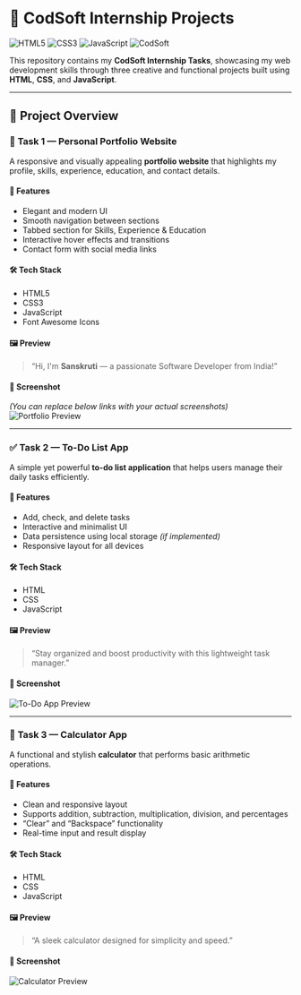 # 🌟 CodSoft Internship Projects

![HTML5](https://img.shields.io/badge/HTML5-orange?logo=html5&logoColor=white)
![CSS3](https://img.shields.io/badge/CSS3-blue?logo=css3&logoColor=white)
![JavaScript](https://img.shields.io/badge/JavaScript-yellow?logo=javascript&logoColor=black)
![CodSoft](https://img.shields.io/badge/CodSoft-Internship-green)

This repository contains my **CodSoft Internship Tasks**, showcasing my web development skills through three creative and functional projects built using **HTML**, **CSS**, and **JavaScript**.

---

## 📁 Project Overview

### 🧩 **Task 1 — Personal Portfolio Website**
A responsive and visually appealing **portfolio website** that highlights my profile, skills, experience, education, and contact details.

#### 🔹 Features
- Elegant and modern UI  
- Smooth navigation between sections  
- Tabbed section for Skills, Experience & Education  
- Interactive hover effects and transitions  
- Contact form with social media links  

#### 🛠️ Tech Stack
- HTML5  
- CSS3  
- JavaScript  
- Font Awesome Icons  

#### 🖼️ Preview
> “Hi, I'm **Sanskruti** — a passionate Software Developer from India!”

#### 📸 Screenshot  
*(You can replace below links with your actual screenshots)*  
![Portfolio Preview](https://via.placeholder.com/800x400?text=Portfolio+Website+Preview)

---

### ✅ **Task 2 — To-Do List App**
A simple yet powerful **to-do list application** that helps users manage their daily tasks efficiently.

#### 🔹 Features
- Add, check, and delete tasks  
- Interactive and minimalist UI  
- Data persistence using local storage *(if implemented)*  
- Responsive layout for all devices  

#### 🛠️ Tech Stack
- HTML  
- CSS  
- JavaScript  

#### 🖼️ Preview
> “Stay organized and boost productivity with this lightweight task manager.”

#### 📸 Screenshot  
![To-Do App Preview](https://via.placeholder.com/800x400?text=To-Do+List+App+Preview)

---

### 🧮 **Task 3 — Calculator App**
A functional and stylish **calculator** that performs basic arithmetic operations.

#### 🔹 Features
- Clean and responsive layout  
- Supports addition, subtraction, multiplication, division, and percentages  
- “Clear” and “Backspace” functionality  
- Real-time input and result display  

#### 🛠️ Tech Stack
- HTML  
- CSS  
- JavaScript  

#### 🖼️ Preview
> “A sleek calculator designed for simplicity and speed.”

#### 📸 Screenshot  
![Calculator Preview](https://via.placeholder.com/800x400?text=Calculator+App+Preview)
